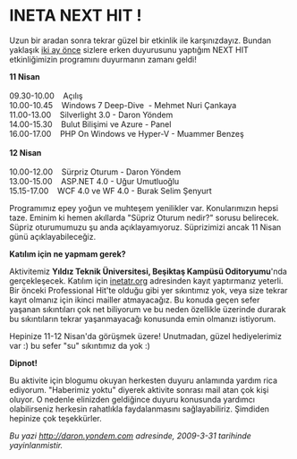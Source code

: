 # INETA NEXT HIT ! 

Uzun bir aradan sonra tekrar güzel bir etkinlik ile karşınızdayız.
Bundan yaklaşık [iki ay
önce](http://daron.yondem.com/tr/post/f7e4c07b-9773-44e0-8e38-74d60e175a9d)
sizlere erken duyurusunu yaptığım NEXT HIT etkinliğimizin programını
duyurmanın zamanı geldi!

**11 Nisan**\
\
09.30-10.00    Açılış\
 10.00-10.45    Windows 7 Deep-Dive  - Mehmet Nuri Çankaya\
 11.00-13.00    Silverlight 3.0 - Daron Yöndem\
14.00-15.30    Bulut Bilişimi ve Azure - Panel\
16.00-17.00    PHP On Windows ve Hyper-V - Muammer Benzeş\
\
**12 Nisan**\
\
10.00-12.00    Sürpriz Oturum - Daron Yöndem\
13.00-15.00    ASP.NET 4.0 - Uğur Umutluoğlu\
15.15-17.00    WCF 4.0 ve WF 4.0 - Burak Selim Şenyurt

Programımız epey yoğun ve muhteşem yenilikler var. Konularımızın hepsi
taze. Eminim ki hemen akıllarda "Süpriz Oturum nedir?" sorusu belirecek.
Süpriz oturumumuzu şu anda açıklayamıyoruz. Süprizimizi ancak 11 Nisan
günü açıklayabileceğiz.

**Katılım için ne yapmam gerek?**

Aktivitemiz **Yıldız Teknik Üniversitesi, Beşiktaş Kampüsü
Oditoryumu**'nda gerçekleşecek. Katılım için
[inetatr.org](http://inetatr.org/) adresinden kayıt yaptırmanız yeterli.
Bir önceki Professional Hit'te olduğu gibi yer sıkıntımız yok, veya size
tekrar kayıt olmanız için ikinci mailler atmayacağız. Bu konuda geçen
sefer yaşanan sıkıntıları çok net biliyorum ve bu neden özellikle
üzerinde durarak bu sıkıntıların tekrar yaşanmayacağı konusunda emin
olmanızı istiyorum.

Hepinize 11-12 Nisan'da görüşmek üzere! Unutmadan, güzel hediyelerimiz
var :) bu sefer "su" sıkıntımız da yok :)

**Dipnot!**

Bu aktivite için blogumu okuyan herkesten duyuru anlamında yardım rica
ediyorum. "Haberimiz yoktu" diyerek aktivite sonrası mail atan çok kişi
oluyor. O nedenle elinizden geldiğince duyuru konusunda yardımcı
olabilirseniz herkesin rahatlıkla faydalanmasını sağlayabiliriz.
Şimdiden hepinize çok teşekkürler.


*Bu yazi http://daron.yondem.com adresinde, 2009-3-31 tarihinde yayinlanmistir.*